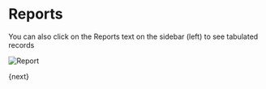 <!-- add-breadcrumbs -->
# Reports

You can also click on the Reports text on the sidebar (left) to see tabulated records

<img class="screenshot" alt="Report" src="/docs/assets/img/report.png">

{next}
